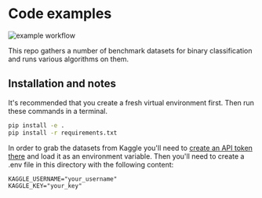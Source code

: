 # Code examples
![example workflow](https://github.com/GlobalMin/code_examples/actions/workflows/tests.yml/badge.svg)

This repo gathers a number of benchmark datasets for binary classification and runs various algorithms on them.


## Installation and notes
It's recommended that you create a fresh virtual environment first. Then run these commands in a terminal.
    
```bash
pip install -e .
pip install -r requirements.txt
 ```

In order to grab the datasets from Kaggle you'll need to [create an API token there](https://www.kaggle.com/docs/api) and load it as an environment variable. Then you'll need to create a .env file in this directory with the following content:

```
KAGGLE_USERNAME="your_username"
KAGGLE_KEY="your_key"
```
